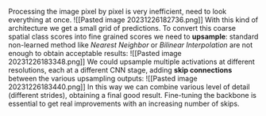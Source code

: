 
Processing the image pixel by pixel is very inefficient, need to look everything at once.
![[Pasted image 20231226182736.png]]
With this kind of architecture we get a small grid of predictions.
To convert this coarse spatial class scores into fine grained scores we need to **upsample**:
standard non-learned method like _Nearest Neighbor_ or _Bilinear Interpolation_ are not enough to obtain acceptable results:
![[Pasted image 20231226183348.png]]
We could upsample multiple activations at different resolutions, each at a different CNN stage, adding **skip connections** between the various upsampling outputs:
![[Pasted image 20231226183440.png]]
In this way we can combine various level of detail (different strides), obtaining a final good result.
Fine-tuning the backbone is essential to get real improvements with an increasing number of skips.

